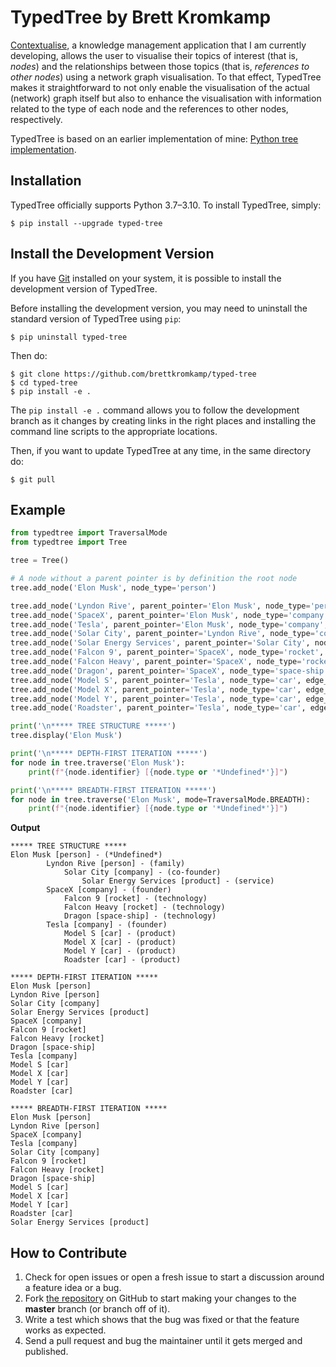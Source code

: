 # TypedTree by Brett Kromkamp

[Contextualise](https://contextualise.dev/), a knowledge management application that I am currently developing, allows the user to visualise their topics of interest (that is, *nodes*) and the relationships between those topics (that is, *references to other nodes*) using a network graph visualisation. To that effect, TypedTree makes it straightforward to not only enable the visualisation of the actual (network) graph itself but also to enhance the visualisation with information related to the type of each node and the references to other nodes, respectively.

TypedTree is based on an earlier implementation of mine: [Python tree implementation](https://github.com/caesar0301/treelib).

## Installation

TypedTree officially supports Python 3.7–3.10. To install TypedTree, simply:

    $ pip install --upgrade typed-tree

## Install the Development Version

If you have [Git](https://git-scm.com/) installed on your system, it is possible to install the development version of TypedTree.

Before installing the development version, you may need to uninstall the standard version of TypedTree using ``pip``:

    $ pip uninstall typed-tree

Then do:

    $ git clone https://github.com/brettkromkamp/typed-tree
    $ cd typed-tree
    $ pip install -e .

The ``pip install -e .`` command allows you to follow the development branch as it changes by creating links in the right places and installing the command line scripts to the appropriate locations.

Then, if you want to update TypedTree at any time, in the same directory do:

    $ git pull

## Example

```python
from typedtree import TraversalMode
from typedtree import Tree

tree = Tree()

# A node without a parent pointer is by definition the root node
tree.add_node('Elon Musk', node_type='person')

tree.add_node('Lyndon Rive', parent_pointer='Elon Musk', node_type='person', edge_type='family')
tree.add_node('SpaceX', parent_pointer='Elon Musk', node_type='company', edge_type='founder')
tree.add_node('Tesla', parent_pointer='Elon Musk', node_type='company', edge_type='founder')
tree.add_node('Solar City', parent_pointer='Lyndon Rive', node_type='company', edge_type='co-founder')
tree.add_node('Solar Energy Services', parent_pointer='Solar City', node_type='product', edge_type='service')
tree.add_node('Falcon 9', parent_pointer='SpaceX', node_type='rocket', edge_type='technology')
tree.add_node('Falcon Heavy', parent_pointer='SpaceX', node_type='rocket', edge_type='technology')
tree.add_node('Dragon', parent_pointer='SpaceX', node_type='space-ship', edge_type='technology')
tree.add_node('Model S', parent_pointer='Tesla', node_type='car', edge_type='product')
tree.add_node('Model X', parent_pointer='Tesla', node_type='car', edge_type='product')
tree.add_node('Model Y', parent_pointer='Tesla', node_type='car', edge_type='product')
tree.add_node('Roadster', parent_pointer='Tesla', node_type='car', edge_type='product')

print('\n***** TREE STRUCTURE *****')
tree.display('Elon Musk')

print('\n***** DEPTH-FIRST ITERATION *****')
for node in tree.traverse('Elon Musk'):
    print(f"{node.identifier} [{node.type or '*Undefined*'}]")

print('\n***** BREADTH-FIRST ITERATION *****')
for node in tree.traverse('Elon Musk', mode=TraversalMode.BREADTH):
    print(f"{node.identifier} [{node.type or '*Undefined*'}]")
```

**Output**

```
***** TREE STRUCTURE *****
Elon Musk [person] - (*Undefined*)
        Lyndon Rive [person] - (family)
            Solar City [company] - (co-founder)
                Solar Energy Services [product] - (service)
        SpaceX [company] - (founder)
            Falcon 9 [rocket] - (technology)
            Falcon Heavy [rocket] - (technology)
            Dragon [space-ship] - (technology)
        Tesla [company] - (founder)
            Model S [car] - (product)
            Model X [car] - (product)
            Model Y [car] - (product)
            Roadster [car] - (product)

***** DEPTH-FIRST ITERATION *****
Elon Musk [person]
Lyndon Rive [person]
Solar City [company]
Solar Energy Services [product]
SpaceX [company]
Falcon 9 [rocket]
Falcon Heavy [rocket]
Dragon [space-ship]
Tesla [company]
Model S [car]
Model X [car]
Model Y [car]
Roadster [car]

***** BREADTH-FIRST ITERATION *****
Elon Musk [person]
Lyndon Rive [person]
SpaceX [company]
Tesla [company]
Solar City [company]
Falcon 9 [rocket]
Falcon Heavy [rocket]
Dragon [space-ship]
Model S [car]
Model X [car]
Model Y [car]
Roadster [car]
Solar Energy Services [product]
```

## How to Contribute

1. Check for open issues or open a fresh issue to start a discussion around a feature idea or a bug.
2. Fork [the repository](https://github.com/brettkromkamp/typed-tree) on GitHub to start making your changes to the **master** branch (or branch off of it).
3. Write a test which shows that the bug was fixed or that the feature works as expected.
4. Send a pull request and bug the maintainer until it gets merged and published.
